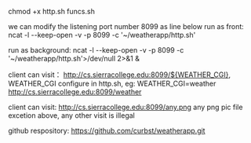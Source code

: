  chmod +x http.sh funcs.sh
 
 
 we can modify the listening port number 8099 as line below
 run as front: 
 ncat -l --keep-open -v -p 8099 -c '~/weatherapp/http.sh'
 
 run as background: 
 ncat -l --keep-open -v -p 8099 -c '~/weatherapp/http.sh'>/dev/null 2>&1 &
 
 
 client can visit：
 http://cs.sierracollege.edu:8099/${WEATHER_CGI}, WEATHER_CGI configure in http.sh, eg: WEATHER_CGI=weather 
 http://cs.sierracollege.edu:8099/weather  
  
 client can visit:  http://cs.sierracollege.edu:8099/any.png  any png pic file
 excetion above, any other visit is illegal
 
 github respository: 
 https://github.com/curbst/weatherapp.git


